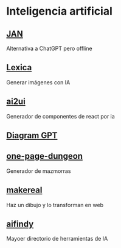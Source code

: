 # Inteligencia artificial

## [JAN](https://jan.ai/)

Alternativa a ChatGPT pero offline

## [Lexica](https://lexica.art/)

Generar imágenes con IA

## [ai2ui](https://ai2ui.co/es)

Generador de componentes de react por ia

## [Diagram GPT](https://www.eraser.io/diagramgpt)

## [one-page-dungeon](https://watabou.itch.io/one-page-dungeon)

Generador de mazmorras

## [makereal](https://makereal.tldraw.com/)

Haz un dibujo y lo transforman en web

## [aifindy](https://aifindy.com/)

Mayoer directorio de herramientas de IA
